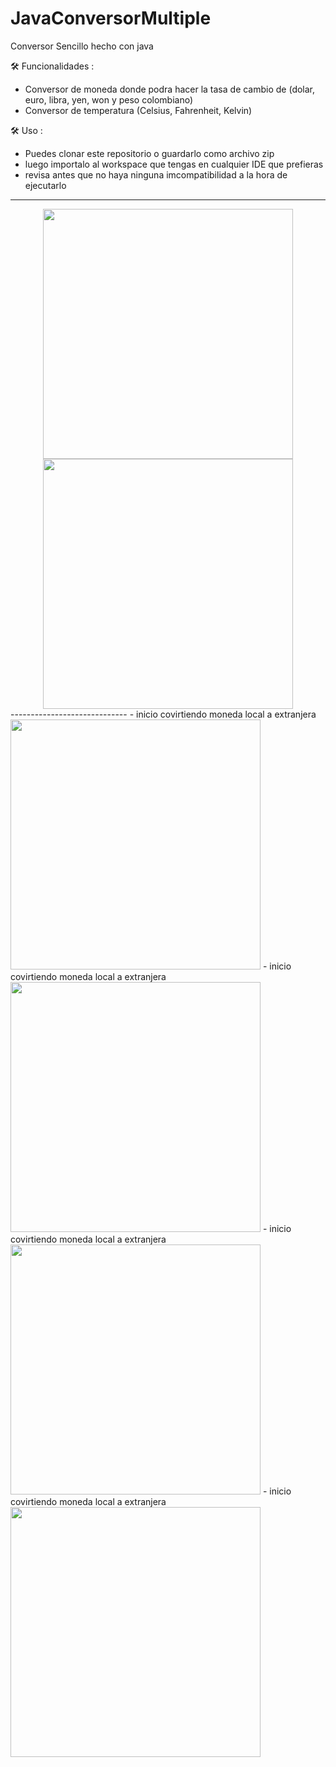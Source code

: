 # JavaConversorMultiple
Conversor Sencillo hecho con java

🛠️ Funcionalidades :
  - Conversor de moneda donde podra hacer la tasa de cambio de (dolar, euro, libra, yen, won y peso colombiano)
  - Conversor de temperatura (Celsius, Fahrenheit, Kelvin)

🛠️ Uso :
  - Puedes clonar este repositorio o guardarlo como archivo zip
  - luego importalo al workspace que tengas en cualquier IDE que prefieras
  - revisa antes que no haya ninguna imcompatibilidad a la hora de ejecutarlo
------------------------------
  <div align="center">
      <img src="https://cdn.discordapp.com/attachments/954177284598825070/1083206535292928020/image.png" width="400"/>
      <img src="https://cdn.discordapp.com/attachments/954177284598825070/1083206815841525840/image.png" width="400"/>
  </div>
-----------------------------
      - inicio covirtiendo moneda local a extranjera 
      <img src="https://cdn.discordapp.com/attachments/954177284598825070/1083219836441735279/image.png" width="400"/>
      - inicio covirtiendo moneda local a extranjera
      <img src="https://cdn.discordapp.com/attachments/954177284598825070/1083220039341191198/image.png" width="400"/>
      - inicio covirtiendo moneda local a extranjera
      <img src="https://cdn.discordapp.com/attachments/954177284598825070/1083220318648283187/image.png" width="400"/>
      - inicio covirtiendo moneda local a extranjera
      <img src="https://cdn.discordapp.com/attachments/954177284598825070/1083220453356752936/image.png" width="400"/>
